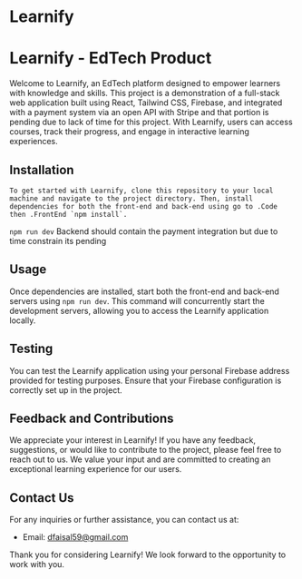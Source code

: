 # Learnify
# Learnify - EdTech Product

Welcome to Learnify, an EdTech platform designed to empower learners with knowledge and skills. This project is a demonstration of a full-stack web application built using React, Tailwind CSS, Firebase, and integrated with a payment system via an open API with Stripe and that portion is pending due to lack of time for this project. With Learnify, users can access courses, track their progress, and engage in interactive learning experiences.

## Installation

    To get started with Learnify, clone this repository to your local machine and navigate to the project directory. Then, install dependencies for both the front-end and back-end using go to .Code then .FrontEnd `npm install`.
`npm run dev` Backend should contain the payment integration but due to time constrain its pending
## Usage

Once dependencies are installed, start both the front-end and back-end servers using `npm run dev`. This command will concurrently start the development servers, allowing you to access the Learnify application locally.

## Testing

You can test the Learnify application using your personal Firebase address provided for testing purposes. Ensure that your Firebase configuration is correctly set up in the project.

## Feedback and Contributions

We appreciate your interest in Learnify! If you have any feedback, suggestions, or would like to contribute to the project, please feel free to reach out to us. We value your input and are committed to creating an exceptional learning experience for our users.

## Contact Us

For any inquiries or further assistance, you can contact us at:
- Email: dfaisal59@gmail.com

Thank you for considering Learnify! We look forward to the opportunity to work with you.
